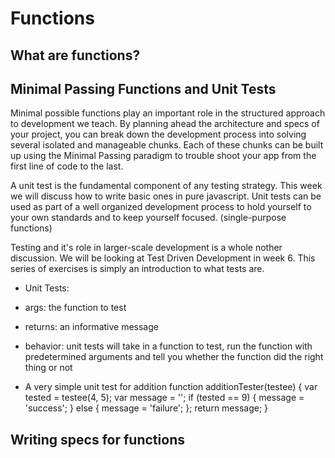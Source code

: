 Functions
========

What are functions?
-------------------

Minimal Passing Functions and Unit Tests
-------
Minimal possible functions play an important role in the structured approach to development we teach.
By planning ahead the architecture and specs of your project, you can break down the development 
process into solving several isolated and manageable chunks. 
Each of these chunks can be built up using the Minimal Passing paradigm to trouble shoot your app
from the first line of code to the last.

A unit test is the fundamental component of any testing strategy. This week we will discuss how to write basic ones in pure javascript. Unit tests can be used as part of a well organized development process 
to hold yourself to your own standards and to keep yourself focused. (single-purpose functions)

Testing and it's role in larger-scale development is a whole nother discussion.
We will be looking at Test Driven Development in week 6.
This series of exercises is simply an introduction to what tests are.

* Unit Tests:
 * args: the function to test
 * returns: an informative message
 * behavior: unit tests will take in a function to test, run the function with predetermined arguments and tell you whether the function did the right thing or not


* A very simple unit test for addition
    function additionTester(testee) {
        var tested = testee(4, 5);
        var message = '';
        if (tested == 9) {
            message = 'success';
        } else {
            message = 'failure';
        };
        return message;
    }


Writing specs for functions
-------



